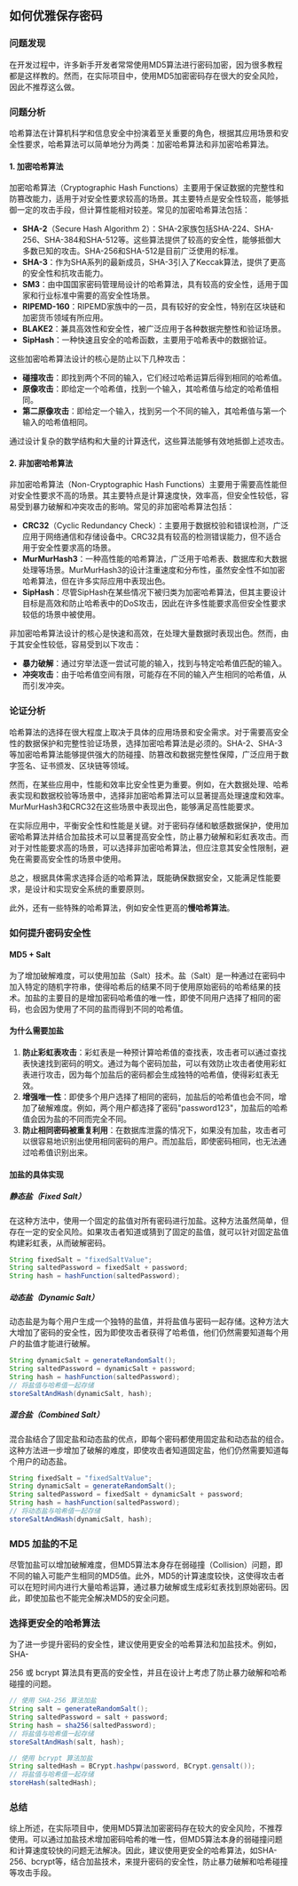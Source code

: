 ## 如何优雅保存密码

### 问题发现

在开发过程中，许多新手开发者常常使用MD5算法进行密码加密，因为很多教程都是这样教的。然而，在实际项目中，使用MD5加密密码存在很大的安全风险，因此不推荐这么做。

### 问题分析

哈希算法在计算机科学和信息安全中扮演着至关重要的角色，根据其应用场景和安全性要求，哈希算法可以简单地分为两类：加密哈希算法和非加密哈希算法。

#### 1. 加密哈希算法

加密哈希算法（Cryptographic Hash Functions）主要用于保证数据的完整性和防篡改能力，适用于对安全性要求较高的场景。其主要特点是安全性较高，能够抵御一定的攻击手段，但计算性能相对较差。常见的加密哈希算法包括：

- **SHA-2**（Secure Hash Algorithm 2）：SHA-2家族包括SHA-224、SHA-256、SHA-384和SHA-512等。这些算法提供了较高的安全性，能够抵御大多数已知的攻击。SHA-256和SHA-512是目前广泛使用的标准。
- **SHA-3**：作为SHA系列的最新成员，SHA-3引入了Keccak算法，提供了更高的安全性和抗攻击能力。
- **SM3**：由中国国家密码管理局设计的哈希算法，具有较高的安全性，适用于国家和行业标准中需要的高安全性场景。
- **RIPEMD-160**：RIPEMD家族中的一员，具有较好的安全性，特别在区块链和加密货币领域有所应用。
- **BLAKE2**：兼具高效性和安全性，被广泛应用于各种数据完整性和验证场景。
- **SipHash**：一种快速且安全的哈希函数，主要用于哈希表中的数据验证。

这些加密哈希算法设计的核心是防止以下几种攻击：

- **碰撞攻击**：即找到两个不同的输入，它们经过哈希运算后得到相同的哈希值。
- **原像攻击**：即给定一个哈希值，找到一个输入，其哈希值与给定的哈希值相同。
- **第二原像攻击**：即给定一个输入，找到另一个不同的输入，其哈希值与第一个输入的哈希值相同。

通过设计复杂的数学结构和大量的计算迭代，这些算法能够有效地抵御上述攻击。

#### 2. 非加密哈希算法

非加密哈希算法（Non-Cryptographic Hash Functions）主要用于需要高性能但对安全性要求不高的场景。其主要特点是计算速度快，效率高，但安全性较低，容易受到暴力破解和冲突攻击的影响。常见的非加密哈希算法包括：

- **CRC32**（Cyclic Redundancy Check）：主要用于数据校验和错误检测，广泛应用于网络通信和存储设备中。CRC32具有较高的检测错误能力，但不适合用于安全性要求高的场景。
- **MurMurHash3**：一种高性能的哈希算法，广泛用于哈希表、数据库和大数据处理等场景。MurMurHash3的设计注重速度和分布性，虽然安全性不如加密哈希算法，但在许多实际应用中表现出色。
- **SipHash**：尽管SipHash在某些情况下被归类为加密哈希算法，但其主要设计目标是高效和防止哈希表中的DoS攻击，因此在许多性能要求高但安全性要求较低的场景中被使用。

非加密哈希算法设计的核心是快速和高效，在处理大量数据时表现出色。然而，由于其安全性较低，容易受到以下攻击：

- **暴力破解**：通过穷举法逐一尝试可能的输入，找到与特定哈希值匹配的输入。
- **冲突攻击**：由于哈希值空间有限，可能存在不同的输入产生相同的哈希值，从而引发冲突。

### 论证分析

哈希算法的选择在很大程度上取决于具体的应用场景和安全需求。对于需要高安全性的数据保护和完整性验证场景，选择加密哈希算法是必须的。SHA-2、SHA-3等加密哈希算法能够提供强大的防碰撞、防篡改和数据完整性保障，广泛应用于数字签名、证书颁发、区块链等领域。

然而，在某些应用中，性能和效率比安全性更为重要。例如，在大数据处理、哈希表实现和数据校验等场景中，选择非加密哈希算法可以显著提高处理速度和效率。MurMurHash3和CRC32在这些场景中表现出色，能够满足高性能要求。

在实际应用中，平衡安全性和性能是关键。对于密码存储和敏感数据保护，使用加密哈希算法并结合加盐技术可以显著提高安全性，防止暴力破解和彩虹表攻击。而对于对性能要求高的场景，可以选择非加密哈希算法，但应注意其安全性限制，避免在需要高安全性的场景中使用。

总之，根据具体需求选择合适的哈希算法，既能确保数据安全，又能满足性能要求，是设计和实现安全系统的重要原则。

此外，还有一些特殊的哈希算法，例如安全性更高的**慢哈希算法**。

### 如何提升密码安全性

#### MD5 + Salt

为了增加破解难度，可以使用加盐（Salt）技术。盐（Salt）是一种通过在密码中加入特定的随机字符串，使得哈希后的结果不同于使用原始密码的哈希结果的技术。加盐的主要目的是增加密码哈希值的唯一性，即使不同用户选择了相同的密码，也会因为使用了不同的盐而得到不同的哈希值。

#### 为什么需要加盐

1. **防止彩虹表攻击**：彩虹表是一种预计算哈希值的查找表，攻击者可以通过查找表快速找到密码的明文。通过为每个密码加盐，可以有效防止攻击者使用彩虹表进行攻击，因为每个加盐后的密码都会生成独特的哈希值，使得彩虹表无效。
2. **增强唯一性**：即使多个用户选择了相同的密码，加盐后的哈希值也会不同，增加了破解难度。例如，两个用户都选择了密码"password123"，加盐后的哈希值会因为盐的不同而完全不同。
3. **防止相同密码被重复利用**：在数据库泄露的情况下，如果没有加盐，攻击者可以很容易地识别出使用相同密码的用户。而加盐后，即使密码相同，也无法通过哈希值识别出来。

#### 加盐的具体实现

##### 静态盐（Fixed Salt）

在这种方法中，使用一个固定的盐值对所有密码进行加盐。这种方法虽然简单，但存在一定的安全风险。如果攻击者知道或猜到了固定的盐值，就可以针对固定盐值构建彩虹表，从而破解密码。

```java
String fixedSalt = "fixedSaltValue";
String saltedPassword = fixedSalt + password;
String hash = hashFunction(saltedPassword);
```

##### 动态盐（Dynamic Salt）

动态盐是为每个用户生成一个独特的盐值，并将盐值与密码一起存储。这种方法大大增加了密码的安全性，因为即使攻击者获得了哈希值，他们仍然需要知道每个用户的盐值才能进行破解。

```java
String dynamicSalt = generateRandomSalt();
String saltedPassword = dynamicSalt + password;
String hash = hashFunction(saltedPassword);
// 将盐值与哈希值一起存储
storeSaltAndHash(dynamicSalt, hash);
```

##### 混合盐（Combined Salt）

混合盐结合了固定盐和动态盐的优点，即每个密码都使用固定盐和动态盐的组合。这种方法进一步增加了破解的难度，即使攻击者知道固定盐，他们仍然需要知道每个用户的动态盐。

```java
String fixedSalt = "fixedSaltValue";
String dynamicSalt = generateRandomSalt();
String saltedPassword = fixedSalt + dynamicSalt + password;
String hash = hashFunction(saltedPassword);
// 将动态盐与哈希值一起存储
storeSaltAndHash(dynamicSalt, hash);
```

### MD5 加盐的不足

尽管加盐可以增加破解难度，但MD5算法本身存在弱碰撞（Collision）问题，即不同的输入可能产生相同的MD5值。此外，MD5的计算速度较快，这使得攻击者可以在短时间内进行大量哈希运算，通过暴力破解或生成彩虹表找到原始密码。因此，即使加盐也不能完全解决MD5的安全问题。

### 选择更安全的哈希算法

为了进一步提升密码的安全性，建议使用更安全的哈希算法和加盐技术。例如，SHA-

256 或 bcrypt 算法具有更高的安全性，并且在设计上考虑了防止暴力破解和哈希碰撞的问题。

```java
// 使用 SHA-256 算法加盐
String salt = generateRandomSalt();
String saltedPassword = salt + password;
String hash = sha256(saltedPassword);
// 将盐值与哈希值一起存储
storeSaltAndHash(salt, hash);
```

```java
// 使用 bcrypt 算法加盐
String saltedHash = BCrypt.hashpw(password, BCrypt.gensalt());
// 将盐值与哈希值一起存储
storeHash(saltedHash);
```

### 总结

综上所述，在实际项目中，使用MD5算法加密密码存在较大的安全风险，不推荐使用。可以通过加盐技术增加密码哈希的唯一性，但MD5算法本身的弱碰撞问题和计算速度较快的问题无法解决。因此，建议使用更安全的哈希算法，如SHA-256、bcrypt等，结合加盐技术，来提升密码的安全性，防止暴力破解和哈希碰撞等攻击手段。